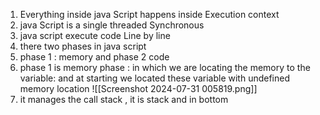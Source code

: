 1. Everything inside java Script happens inside  Execution context
2. java Script is a single threaded Synchronous
3. java script execute code Line by line
4. there two phases in java script 
5. phase 1 : memory and phase 2  code
6. phase 1 is memory phase : in which we are locating the memory to the variable: and at starting we located these variable with undefined memory location ![[Screenshot 2024-07-31 005819.png]]
7. it manages the call stack , it is stack and in bottom 